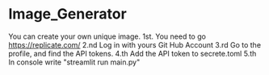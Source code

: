 # Image_Generator
You can create your own unique image.
1st. You need to go https://replicate.com/
2.nd Log in with yours Git Hub Account 
3.rd Go to the profile, and find the API tokens.
4.th Add the API token to secrete.toml
5.th In console write "streamlit run main.py"
